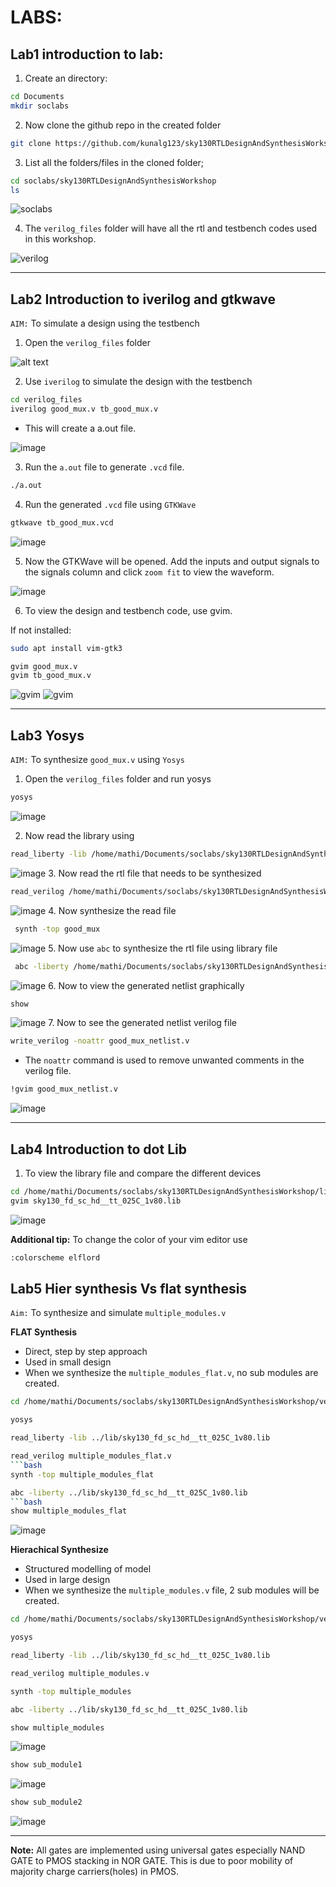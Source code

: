 # LABS:
## Lab1 introduction to lab:

1. Create an directory:
```bash
cd Documents
mkdir soclabs
```
2. Now clone the github repo in the created folder
```bash
git clone https://github.com/kunalg123/sky130RTLDesignAndSynthesisWorkshop.git
```
3. List all the folders/files in the cloned folder;
```bash
cd soclabs/sky130RTLDesignAndSynthesisWorkshop
ls
```
![soclabs](images/soclabs.png)

4. The `verilog_files` folder will have all the rtl and testbench codes used in this workshop.

![verilog](images/verilogpic.png)

---

## Lab2 Introduction to iverilog and gtkwave
  
`AIM:` To simulate a design using the testbench

1. Open the `verilog_files` folder

![alt text](images/lsverilog.png)

2. Use `iverilog` to simulate the design with the testbench 

```bash
cd verilog_files
iverilog good_mux.v tb_good_mux.v
```
- This will create a a.out file.  

![image](images/goodout.png)

3. Run the `a.out` file to generate `.vcd` file.

```bash
./a.out 
```
4. Run the generated `.vcd` file using `GTKWave` 
```bash
gtkwave tb_good_mux.vcd
```
![image](images/gtk.png)

5. Now the GTKWave will be opened. Add the inputs and output signals to the signals column and click `zoom fit` to view the waveform.

![image](images/op.png)

6. To view the design and testbench code, use gvim.

If not installed:
```bash 
sudo apt install vim-gtk3
```

```bash 
gvim good_mux.v
gvim tb_good_mux.v
```
![gvim](images/gvim1.png)
![gvim](images/gvim2.png)

---  

## Lab3 Yosys
`AIM:` To synthesize `good_mux.v` using `Yosys`

1. Open the `verilog_files` folder and run yosys
```bash 
yosys
```
![image](images/yosys11.png)

2. Now read the library using 
```bash 
read_liberty -lib /home/mathi/Documents/soclabs/sky130RTLDesignAndSynthesisWorkshop/lib/sky130_fd_sc_hd__tt_025C_1v80.lib
```
![image](images/yosys12.png)
3. Now read the rtl file that needs to be synthesized
```bash
read_verilog /home/mathi/Documents/soclabs/sky130RTLDesignAndSynthesisWorkshop/verilog_files/good_mux.v  
```
![image](images/yosys13.png)
4. Now synthesize the read file 
```bash 
 synth -top good_mux
 ```
 ![image](images/yosys14.png)
5. Now use `abc` to synthesize the rtl file using library file 
```bash
 abc -liberty /home/mathi/Documents/soclabs/sky130RTLDesignAndSynthesisWorkshop/lib/sky130_fd_sc_hd__tt_025C_1v80.lib
 ```
 ![image](images/yosys15.png)
6. Now to view the generated netlist graphically 
```bash 
show
```
![image](images/sch.png)
7. Now to see the generated netlist verilog file
```bash
write_verilog -noattr good_mux_netlist.v
```
- The `noattr` command is used to remove unwanted comments in the verilog file.
```bash
!gvim good_mux_netlist.v
```
![image](images/netlist.png)

---

## Lab4 Introduction to dot Lib

1. To view the library file and compare the different devices
```bash
cd /home/mathi/Documents/soclabs/sky130RTLDesignAndSynthesisWorkshop/lib
gvim sky130_fd_sc_hd__tt_025C_1v80.lib
```
![image](images/gvim3.png)

**Additional tip:** To change the color of your vim editor use
```bash
:colorscheme elflord
```

## Lab5 Hier synthesis Vs flat synthesis
`Aim:` To  synthesize and simulate `multiple_modules.v`  

**FLAT Synthesis**
- Direct, step by step approach
- Used in small design
- When we synthesize the `multiple_modules_flat.v`, no sub modules are created.
```bash
cd /home/mathi/Documents/soclabs/sky130RTLDesignAndSynthesisWorkshop/verilog_files
```
```bash
yosys
```
```bash
read_liberty -lib ../lib/sky130_fd_sc_hd__tt_025C_1v80.lib
```
```bash
read_verilog multiple_modules_flat.v
```bash
synth -top multiple_modules_flat
```
```bash
abc -liberty ../lib/sky130_fd_sc_hd__tt_025C_1v80.lib 
```bash
show multiple_modules_flat
```
![image](images/flat.png)

**Hierachical Synthesize**
- Structured modelling of model
- Used in large design
- When we synthesize the `multiple_modules.v` file, 2 sub modules will be created.
```bash
cd /home/mathi/Documents/soclabs/sky130RTLDesignAndSynthesisWorkshop/verilog_files
```
```bash
yosys
```
```bash
read_liberty -lib ../lib/sky130_fd_sc_hd__tt_025C_1v80.lib
```
```bash
read_verilog multiple_modules.v
```
```bash
synth -top multiple_modules
```
```bash
abc -liberty ../lib/sky130_fd_sc_hd__tt_025C_1v80.lib 
```
```bash
show multiple_modules
```
![image](images/hier.png)

```bash
show sub_module1
```
![image](images/sub1.png)

```bash
show sub_module2
```
![image](images/sub2.png)

---

**Note:** All gates are implemented using universal gates especially NAND GATE to PMOS stacking in NOR GATE. This is due to poor mobility of majority charge carriers(holes) in PMOS.
